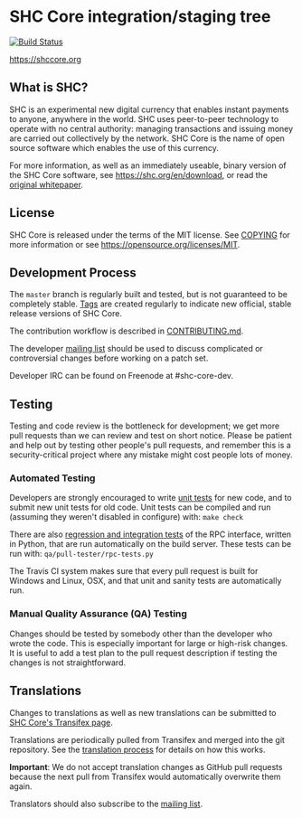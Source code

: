 SHC Core integration/staging tree
=====================================

[![Build Status](https://travis-ci.org/shc/shc.svg?branch=master)](https://travis-ci.org/shc/shc)

https://shccore.org

What is SHC?
----------------

SHC is an experimental new digital currency that enables instant payments to
anyone, anywhere in the world. SHC uses peer-to-peer technology to operate
with no central authority: managing transactions and issuing money are carried
out collectively by the network. SHC Core is the name of open source
software which enables the use of this currency.

For more information, as well as an immediately useable, binary version of
the SHC Core software, see https://shc.org/en/download, or read the
[original whitepaper](https://shccore.org/shc.pdf).

License
-------

SHC Core is released under the terms of the MIT license. See [COPYING](COPYING) for more
information or see https://opensource.org/licenses/MIT.

Development Process
-------------------

The `master` branch is regularly built and tested, but is not guaranteed to be
completely stable. [Tags](https://github.com/yanjun1982/SHC/tags) are created
regularly to indicate new official, stable release versions of SHC Core.

The contribution workflow is described in [CONTRIBUTING.md](CONTRIBUTING.md).

The developer [mailing list](https://lists.linuxfoundation.org/mailman/listinfo/shc-dev)
should be used to discuss complicated or controversial changes before working
on a patch set.

Developer IRC can be found on Freenode at #shc-core-dev.

Testing
-------

Testing and code review is the bottleneck for development; we get more pull
requests than we can review and test on short notice. Please be patient and help out by testing
other people's pull requests, and remember this is a security-critical project where any mistake might cost people
lots of money.

### Automated Testing

Developers are strongly encouraged to write [unit tests](/doc/unit-tests.md) for new code, and to
submit new unit tests for old code. Unit tests can be compiled and run
(assuming they weren't disabled in configure) with: `make check`

There are also [regression and integration tests](/qa) of the RPC interface, written
in Python, that are run automatically on the build server.
These tests can be run with: `qa/pull-tester/rpc-tests.py`

The Travis CI system makes sure that every pull request is built for Windows
and Linux, OSX, and that unit and sanity tests are automatically run.

### Manual Quality Assurance (QA) Testing

Changes should be tested by somebody other than the developer who wrote the
code. This is especially important for large or high-risk changes. It is useful
to add a test plan to the pull request description if testing the changes is
not straightforward.

Translations
------------

Changes to translations as well as new translations can be submitted to
[SHC Core's Transifex page](https://www.transifex.com/projects/p/shc/).

Translations are periodically pulled from Transifex and merged into the git repository. See the
[translation process](doc/translation_process.md) for details on how this works.

**Important**: We do not accept translation changes as GitHub pull requests because the next
pull from Transifex would automatically overwrite them again.

Translators should also subscribe to the [mailing list](https://groups.google.com/forum/#!forum/shc-translators).
